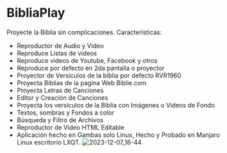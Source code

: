 # BibliaPlay
Proyecte la Biblia sin complicaciones.
Características:
- Reproductor de Audio y Video
- Reproduce Listas de videos
- Reproduce videos de Youtube, Facebook y otros
- Reproduce por defecto en 2da pantalla o proyector
- Proyector de Versículos de la biblia por defecto RVR1960
- Proyecta Biblias de la pagina Web Biblie.com
- Proyecta Letras de Canciones
- Editor y Creación de Canciones
- Proyecta los versículos de la Biblia con Imágenes o Videos de Fondo
- Textos, sombras y Fondos a color
- Búsqueda y Filtro de Archivos
- Reproductor de Video HTML Editable
- Aplicación hecho en Gambas solo Linux, Hecho y Probado en Manjaro Linux escritorio LXQT.
![2023-12-07_16-44](https://github.com/playmepe/BibliaPlay/assets/13964250/cc803846-77f7-4433-9a94-687e11de9924)
